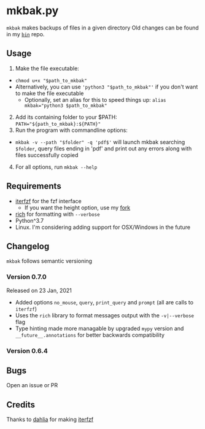 # mkbak.py
`mkbak` makes backups of files in a given directory
Old changes can be found in my [`bin`](https://github.com/sudo-julia/bin) repo.


## Usage
1. Make the file executable:
  - `chmod u+x "$path_to_mkbak"`
  - Alternatively, you can use `'python3 "$path_to_mkbak"'` if you don't want to make the file executable
    - Optionally, set an alias for this to speed things up: `alias mkbak="python3 $path_to_mkbak"`
2. Add its containing folder to your \$PATH: `PATH="${path_to_mkbak}:${PATH}"`
3. Run the program with commandline options:
  - `mkbak -v --path "$folder" -q 'pdf$'` will launch mkbak searching `$folder`, query files ending in 'pdf' and print out any errors along with files successfully copied
4. For all options, run `mkbak --help`

## Requirements
  - [iterfzf](https://github.com/dahlia/iterfzf) for the fzf interface
    - If you want the height option, use my [fork](https://github.com/sudo-julia/iterfzf)
  - [rich](https://github.com/willmcgugan/rich) for formatting with `--verbose`
  - Python^3.7
  - Linux. I'm considering adding support for OSX/Windows in the future

## Changelog
`mkbak` follows semantic versioning

### Version 0.7.0
Released on 23 Jan, 2021

  - Added options `no_mouse`, `query`, `print_query` and `prompt` (all are calls to `iterfzf`)
  - Uses the `rich` library to format messages output with the `-v|--verbose` flag
  - Type hinting made more managable by upgraded `mypy` version and `__future__.annotations` for better backwards compatibility

### Version 0.6.4

## Bugs
Open an issue or PR

## Credits
Thanks to [dahlia](https://github.com/dahlia) for making [iterfzf](https://github.com/dahlia/iterfzf)
